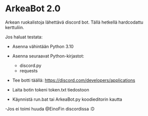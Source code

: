 # ArkeaBot 2.0
Arkean ruokalistoja lähettävä discord bot. Tällä hetkellä hardcodattu kerttuliin.

Jos haluat testata:

- Asenna vähintään Python 3.10

- Asenna seuraavat Python-kirjastot:

  - discord.py
  - requests
    
- Tee botti täällä: https://discord.com/developers/applications

- Laita botin tokeni token.txt tiedostoon

- Käynnistä run.bat tai ArkeaBot.py koodieditorin kautta

-Jos ei toimi huuda @EinoFin discordissa :D
